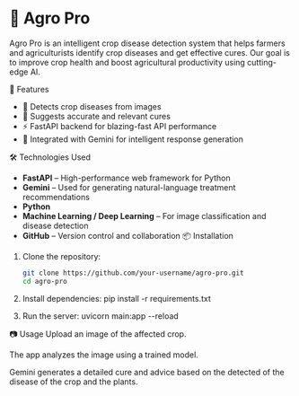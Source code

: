 # 🌾 Agro Pro

Agro Pro is an intelligent crop disease detection system that helps farmers and agriculturists identify crop diseases and get effective cures. Our goal is to improve crop health and boost agricultural productivity using cutting-edge AI.

🚀 Features

- 🌱 Detects crop diseases from images
- 💊 Suggests accurate and relevant cures
- ⚡ FastAPI backend for blazing-fast API performance
- 🤖 Integrated with Gemini for intelligent response generation

🛠️ Technologies Used

- **FastAPI** – High-performance web framework for Python
- **Gemini** – Used for generating natural-language treatment recommendations
- **Python**
- **Machine Learning / Deep Learning** – For image classification and disease detection
- **GitHub** – Version control and collaboration
📦 Installation

1. Clone the repository:
   ```bash
   git clone https://github.com/your-username/agro-pro.git
   cd agro-pro
   
2. Install dependencies:
   pip install -r requirements.txt

3. Run the server:
   uvicorn main:app --reload

📷 Usage
Upload an image of the affected crop.

The app analyzes the image using a trained model.

Gemini generates a detailed cure and advice based on the detected of the disease of the crop and the plants.
